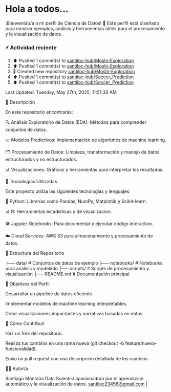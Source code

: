 # Hola a todos...
¡Bienvenido/a a mi perfil de Ciencia de Datos! 🚀 Este perfil está diseñado para mostrar ejemplos, análisis y herramientas útiles para el procesamiento y la visualización de datos.
### ⚡ Actividad reciente

<!--RECENT_ACTIVITY:start-->
1. ⬆️ Pushed 1 commit(s) to [santiloc-hub/Moshi-Exploration](https://github.com/santiloc-hub/Moshi-Exploration)<br>
2. ⬆️ Pushed 1 commit(s) to [santiloc-hub/Moshi-Exploration](https://github.com/santiloc-hub/Moshi-Exploration)<br>
3. 📔 Created new repository [santiloc-hub/Moshi-Exploration](https://github.com/santiloc-hub/Moshi-Exploration)<br>
4. ⬆️ Pushed 1 commit(s) to [santiloc-hub/Soccer_Prediction](https://github.com/santiloc-hub/Soccer_Prediction)<br>
5. ⬆️ Pushed 1 commit(s) to [santiloc-hub/Soccer_Prediction](https://github.com/santiloc-hub/Soccer_Prediction)<br>
<!--RECENT_ACTIVITY:end-->
<!--RECENT_ACTIVITY:last_update-->
Last Updated: Tuesday, May 27th, 2025, 11:51:33 AM
<!--RECENT_ACTIVITY:last_update_end-->



📌 Descripción

En este repositorio encontrarás:

🔍 Análisis Exploratorio de Datos (EDA): Métodos para comprender conjuntos de datos.

📈 Modelos Predictivos: Implementación de algoritmos de machine learning.

🗂️ Procesamiento de Datos: Limpieza, transformación y manejo de datos estructurados y no estructurados.

📊 Visualizaciones: Gráficos y herramientas para interpretar los resultados.

🚀 Tecnologías Utilizadas

Este proyecto utiliza las siguientes tecnologías y lenguajes:

🐍 Python: Librerías como Pandas, NumPy, Matplotlib y Scikit-learn.

📊 R: Herramientas estadísticas y de visualización.

🛠️ Jupyter Notebooks: Para documentar y ejecutar código interactivo.

☁️ Cloud Services: AWS S3 para almacenamiento y procesamiento de datos.

📁 Estructura del Repositorio

├── data/                # Conjuntos de datos de ejemplo
├── notebooks/           # Notebooks para análisis y modelado
├── scripts/             # Scripts de procesamiento y visualización
├── README.md            # Documentación principal

🎯 Objetivos del Perfil

Desarrollar un pipeline de datos eficiente.

Implementar modelos de machine learning interpretables.

Crear visualizaciones impactantes y narrativas basadas en datos.

📝 Cómo Contribuir

Haz un fork del repositorio.

Realiza tus cambios en una rama nueva (git checkout -b feature/nueva-funcionalidad).

Envía un pull request con una descripción detallada de los cambios.

👩‍💻 Autor/a

Santiago Montaña Data Scientist apasionado/a por el aprendizaje automático y la visualización de datos.
santiloc23456@gmail.com | 
